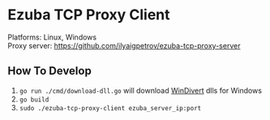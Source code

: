 # Ezuba TCP Proxy Client

Platforms: Linux, Windows  
Proxy server: https://github.com/ilyaigpetrov/ezuba-tcp-proxy-server

## How To Develop

1. `go run ./cmd/download-dll.go` will download [WinDivert] dlls for Windows
2. `go build`
3. `sudo ./ezuba-tcp-proxy-client ezuba_server_ip:port`

[WinDivert]: https://reqrypt.org/windivert.html
